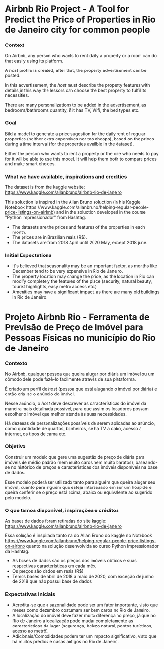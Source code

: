 # Airbnb Rio Project - A Tool for Predict the Price of Properties in Rio de Janeiro city for common people
### Context

On Airbnb, any person who wants to rent daily a property or a room can do that easily using its platform.

A _host_ profile is created, after that, the property advertisement can be posted.

In this advertisement, the _host_ must describe the property features with details,in this way the lessors can choose the best property to fulfil its necessities.

There are many personalizations to be added in the advertisement, as bedrooms/bathrooms quantity, if it has TV, Wifi, the bed types etc.

### Goal
Bild a model to generate a price sugestion for the daily rent of regular properties (neither extra expensives nor too cheaps), based on the prices during a time interval (for the properties availble in the dataset).

Either the person who wants to rent a property or the one who needs to pay for it will be able to use this model. It will help them both to compare prices and make smart choices.

### What we have available, inspirations and credities

The dataset is from the kaggle website: https://www.kaggle.com/allanbruno/airbnb-rio-de-janeiro

This soluction is inspired in the Allan Bruno soluction (in his Kaggle Notebook https://www.kaggle.com/allanbruno/helping-regular-people-price-listings-on-airbnb) and in the soluction developed in the course "Python Impressionador" from Hashtag.

- The datasets are the prices and features of the properties in each month.
- The prices are in Brazilian reais (R$).
- The datasets are from 2018 April until 2020 May, except 2018 june.

### Initial Expectations

- It's believed that seasonality may be an important factor, as months like December tend to be very expensive in Rio de Janeiro.
- The property location may change the price, as the location in Rio can modify completely the features of the place (security, natural beauty, tourist highlights, easy metro access etc.)
- Amenities may have a significant impact, as there are many old buildings in Rio de Janeiro.

# Projeto Airbnb Rio - Ferramenta de Previsão de Preço de Imóvel para Pessoas Físicas no município do Rio de Janeiro 
### Contexto

No Airbnb, qualquer pessoa que queira alugar por diária um imóvel ou um cômodo dele pode fazê-lo facilmente através de sua plataforma.

É criado um perfil de _host_ (pessoa que está alugando o imóvel por diária) e então cria-se o anúncio do imóvel.

Nesse anúncio, o _host_ deve descrever as características do imóvel da maneira mais detalhada possível, para que assim os locadores possam escolher o imóvel que melhor atenda às suas necessidades.

Há dezenas de personalizações possíveis de serem aplicadas ao anúncio, como quantidade de quartos, banheiros, se há TV a cabo, acesso à internet, os tipos de cama etc.

### Objetivo

Construir um modelo que gere uma sugestão de preço de diária para imóveis de médio padrão (nem muito caros nem muito baratos), baseando-se no histórico de preços e características dos imóveis disponíveis na base de dados.

Esse modelo poderá ser utilizado tanto para alguém que queira alugar seu imóvel, quanto para alguém que esteja interessado em ser um hóspide e queira conferir se o preço está acima, abaixo ou equivalente ao sugerido pelo modelo.

### O que temos disponível, inspirações e créditos

As bases de dados foram retiradas do site kaggle: https://www.kaggle.com/allanbruno/airbnb-rio-de-janeiro

Essa solução é inspirada tanto na do Allan Bruno do kaggle no Notebook https://www.kaggle.com/allanbruno/helping-regular-people-price-listings-on-airbnb quanto na solução desenvolvida no curso Python Impressionador da Hashtag.

- As bases de dados são os preços dos imóveis obtidos e suas respectivas características em cada mês.
- Os preços são dados em reais (R$)
- Temos bases de abril de 2018 a maio de 2020, com exceção de junho de 2018 que não possui base de dados

### Expectativas Iniciais

- Acredita-se que a sazonalidade pode ser um fator importante, visto que meses como dezembro costumam ser bem caros no Rio de Janeiro.
- A localização do imóvel deve fazer muita diferença no preço, já que no Rio de Janeiro a localização pode mudar completamente as características do lugar (segurança, beleza natural, pontos turísticos, acesso ao metrô).
- Adicionais/Comodidades podem ter um impacto significativo, visto que há muitos prédios e casas antigos no Rio de Janeiro.
